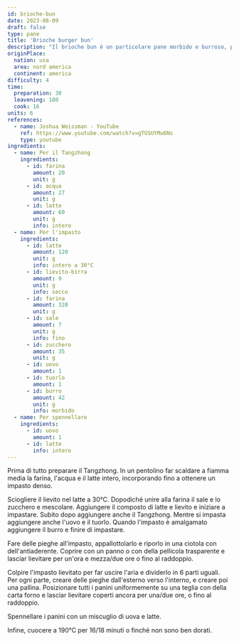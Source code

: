 ```yaml
---
id: brioche-bun
date: 2023-08-09
draft: false
type: pane
title: 'Brioche burger bun'
description: "Il brioche bun è un particolare pane morbido e burroso, perfetto per gli hamburger o per essere mangiato a colazione. Come fa a rimanere così morbido? Grazie alla tecnica giapponese del Tangzhong, un preimpasto gelatinoso fatto di acqua, farina e latte che rende il pane soffice per molti giorni."
originPlace:
  nation: usa
  area: nord america
  continent: america
difficulty: 4
time:
  preparation: 30
  leavening: 180
  cook: 16
units: 6
references:
  - name: Joshua Weissman - YouTube
    ref: https://www.youtube.com/watch?v=gTGSUYMu6Ns
    type: youtube
ingredients:
  - name: Per il Tangzhong
    ingredients:
      - id: farina
        amount: 20
        unit: g
      - id: acqua
        amount: 27
        unit: g
      - id: latte
        amount: 60
        unit: g
        info: intero
  - name: Per l'impasto
    ingredients:
      - id: latte
        amount: 120
        unit: g
        info: intero a 30°C
      - id: lievito-birra
        amount: 9
        unit: g
        info: secco
      - id: farina
        amount: 320
        unit: g
      - id: sale
        amount: 7
        unit: g
        info: fino
      - id: zucchero
        amount: 35
        unit: g
      - id: uovo
        amount: 1
      - id: tuorlo
        amount: 1
      - id: burro
        amount: 42
        unit: g
        info: morbido
  - name: Per spennellare
    ingredients:
      - id: uovo
        amount: 1
      - id: latte
        info: intero
---
```


Prima di tutto preparare il Tangzhong. In un pentolino far scaldare a fiamma media la farina, l'acqua e il latte intero, incorporando fino a ottenere un impasto denso.

Sciogliere il lievito nel latte a 30°C. Dopodiché unire alla farina il sale e lo zucchero e mescolare. Aggiungere il composto di latte e lievito e iniziare a impastare. Subito dopo aggiungere anche il Tangzhong. Mentre si impasta aggiungere anche l'uovo e il tuorlo. Quando l'impasto è amalgamato aggiungere il burro e finire di impastare.

Fare delle pieghe all'impasto, appallottolarlo e riporlo in una ciotola con dell'antiaderente. Coprire con un panno o con della pellicola trasparente e lasciar lievitare per un'ora e mezza/due ore o fino al raddoppio.

Colpire l'impasto lievitato per far uscire l'aria e dividerlo in 6 parti uguali. Per ogni parte, creare delle pieghe dall'esterno verso l'interno, e creare poi una pallina. Posizionare tutti i panini uniformemente su una teglia con della carta forno e lasciar lievitare coperti ancora per una/due ore, o fino al raddoppio.

Spennellare i panini con un miscuglio di uova e latte.

Infine, cuocere a 190°C per 16/18 minuti o finché non sono ben dorati.